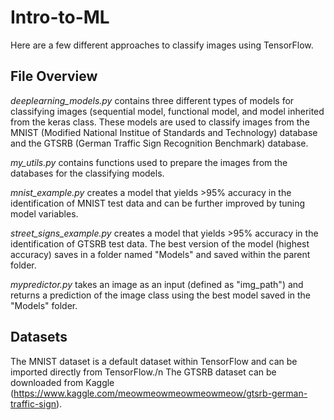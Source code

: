 # Intro-to-ML
Here are a few different approaches to classify images using TensorFlow.

## File Overview
_deeplearning_models.py_ contains three different types of models for classifying images (sequential model, functional model, and model inherited from the keras class.
These models are used to classify images from the MNIST (Modified National Institue of Standards and Technology) database and the GTSRB (German Traffic Sign Recognition Benchmark) database.

_my_utils.py_ contains functions used to prepare the images from the databases for the classifying models.

_mnist_example.py_ creates a model that yields >95% accuracy in the identification of MNIST test data and can be further improved by tuning model variables.

_street_signs_example.py_ creates a model that yields >95% accuracy in the identification of GTSRB test data. The best version of the model (highest accuracy) saves in a folder named "Models" and saved within the parent folder.

_mypredictor.py_ takes an image as an input (defined as "img_path") and returns a prediction of the image class using the best model saved in the "Models" folder.

## Datasets
The MNIST dataset is a default dataset within TensorFlow and can be imported directly from TensorFlow./n
The GTSRB dataset can be downloaded from Kaggle (https://www.kaggle.com/meowmeowmeowmeowmeow/gtsrb-german-traffic-sign).
